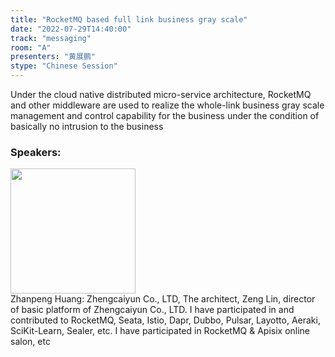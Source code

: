 ```yaml
---
title: "RocketMQ based full link business gray scale"
date: "2022-07-29T14:40:00"
track: "messaging"
room: "A"
presenters: "黄展鹏"
stype: "Chinese Session"
---
```

Under the cloud native distributed micro-service architecture, RocketMQ and other middleware are used to realize the whole-link business gray scale management and control capability for the business under the condition of basically no intrusion to the business
 ### Speakers: 
 <img src="images/speaker/1237.png" width="200" /><br>Zhanpeng Huang: Zhengcaiyun Co., LTD, The architect, Zeng Lin, director of basic platform of Zhengcaiyun Co., LTD. I have participated in and contributed to RocketMQ, Seata, Istio, Dapr, Dubbo, Pulsar, Layotto, Aeraki, SciKit-Learn, Sealer, etc. I have participated in RocketMQ & Apisix online salon, etc

 